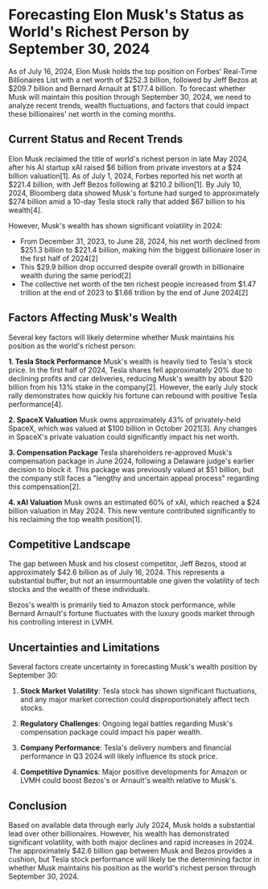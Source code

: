 # Forecasting Elon Musk's Status as World's Richest Person by September 30, 2024

As of July 16, 2024, Elon Musk holds the top position on Forbes' Real-Time Billionaires List with a net worth of $252.3 billion, followed by Jeff Bezos at $209.7 billion and Bernard Arnault at $177.4 billion. To forecast whether Musk will maintain this position through September 30, 2024, we need to analyze recent trends, wealth fluctuations, and factors that could impact these billionaires' net worth in the coming months.

## Current Status and Recent Trends

Elon Musk reclaimed the title of world's richest person in late May 2024, after his AI startup xAI raised $6 billion from private investors at a $24 billion valuation[1]. As of July 1, 2024, Forbes reported his net worth at $221.4 billion, with Jeff Bezos following at $210.2 billion[1]. By July 10, 2024, Bloomberg data showed Musk's fortune had surged to approximately $274 billion amid a 10-day Tesla stock rally that added $67 billion to his wealth[4].

However, Musk's wealth has shown significant volatility in 2024:

- From December 31, 2023, to June 28, 2024, his net worth declined from $251.3 billion to $221.4 billion, making him the biggest billionaire loser in the first half of 2024[2]
- This $29.9 billion drop occurred despite overall growth in billionaire wealth during the same period[2]
- The collective net worth of the ten richest people increased from $1.47 trillion at the end of 2023 to $1.66 trillion by the end of June 2024[2]

## Factors Affecting Musk's Wealth

Several key factors will likely determine whether Musk maintains his position as the world's richest person:

**1. Tesla Stock Performance**
Musk's wealth is heavily tied to Tesla's stock price. In the first half of 2024, Tesla shares fell approximately 20% due to declining profits and car deliveries, reducing Musk's wealth by about $20 billion from his 13% stake in the company[2]. However, the early July stock rally demonstrates how quickly his fortune can rebound with positive Tesla performance[4].

**2. SpaceX Valuation**
Musk owns approximately 43% of privately-held SpaceX, which was valued at $100 billion in October 2021[3]. Any changes in SpaceX's private valuation could significantly impact his net worth.

**3. Compensation Package**
Tesla shareholders re-approved Musk's compensation package in June 2024, following a Delaware judge's earlier decision to block it. This package was previously valued at $51 billion, but the company still faces a "lengthy and uncertain appeal process" regarding this compensation[2].

**4. xAI Valuation**
Musk owns an estimated 60% of xAI, which reached a $24 billion valuation in May 2024. This new venture contributed significantly to his reclaiming the top wealth position[1].

## Competitive Landscape

The gap between Musk and his closest competitor, Jeff Bezos, stood at approximately $42.6 billion as of July 16, 2024. This represents a substantial buffer, but not an insurmountable one given the volatility of tech stocks and the wealth of these individuals.

Bezos's wealth is primarily tied to Amazon stock performance, while Bernard Arnault's fortune fluctuates with the luxury goods market through his controlling interest in LVMH.

## Uncertainties and Limitations

Several factors create uncertainty in forecasting Musk's wealth position by September 30:

1. **Stock Market Volatility**: Tesla stock has shown significant fluctuations, and any major market correction could disproportionately affect tech stocks.

2. **Regulatory Challenges**: Ongoing legal battles regarding Musk's compensation package could impact his paper wealth.

3. **Company Performance**: Tesla's delivery numbers and financial performance in Q3 2024 will likely influence its stock price.

4. **Competitive Dynamics**: Major positive developments for Amazon or LVMH could boost Bezos's or Arnault's wealth relative to Musk's.

## Conclusion

Based on available data through early July 2024, Musk holds a substantial lead over other billionaires. However, his wealth has demonstrated significant volatility, with both major declines and rapid increases in 2024. The approximately $42.6 billion gap between Musk and Bezos provides a cushion, but Tesla stock performance will likely be the determining factor in whether Musk maintains his position as the world's richest person through September 30, 2024.